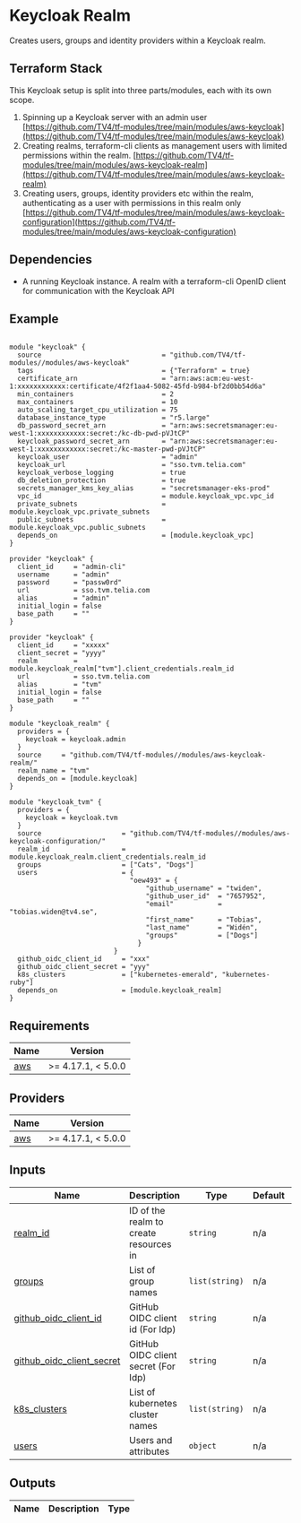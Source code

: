 # Keycloak Realm
Creates users, groups and identity providers within a Keycloak realm.

## Terraform Stack

This Keycloak setup is split into three parts/modules, each with its own scope.

1. Spinning up a Keycloak server with an admin user [https://github.com/TV4/tf-modules/tree/main/modules/aws-keycloak](https://github.com/TV4/tf-modules/tree/main/modules/aws-keycloak)
2. Creating realms, terraform-cli clients as management users with limited permissions within the realm. [https://github.com/TV4/tf-modules/tree/main/modules/aws-keycloak-realm](https://github.com/TV4/tf-modules/tree/main/modules/aws-keycloak-realm)
3. Creating users, groups, identity providers etc within the realm, authenticating as a user with permissions in this realm only [https://github.com/TV4/tf-modules/tree/main/modules/aws-keycloak-configuration](https://github.com/TV4/tf-modules/tree/main/modules/aws-keycloak-configuration)

## Dependencies

* A running Keycloak instance. A realm with a terraform-cli OpenID client for communication with the Keycloak API

## Example

```

module "keycloak" {
  source                              = "github.com/TV4/tf-modules//modules/aws-keycloak"
  tags                                = {"Terraform" = true}
  certificate_arn                     = "arn:aws:acm:eu-west-1:xxxxxxxxxxxx:certificate/4f2f1aa4-5082-45fd-b984-bf2d0bb54d6a"
  min_containers                      = 2
  max_containers                      = 10
  auto_scaling_target_cpu_utilization = 75
  database_instance_type              = "r5.large"
  db_password_secret_arn              = "arn:aws:secretsmanager:eu-west-1:xxxxxxxxxxxx:secret:/kc-db-pwd-pVJtCP"
  keycloak_password_secret_arn        = "arn:aws:secretsmanager:eu-west-1:xxxxxxxxxxxx:secret:/kc-master-pwd-pVJtCP"
  keycloak_user                       = "admin"
  keycloak_url                        = "sso.tvm.telia.com"
  keycloak_verbose_logging            = true
  db_deletion_protection              = true
  secrets_manager_kms_key_alias       = "secretsmanager-eks-prod"
  vpc_id                              = module.keycloak_vpc.vpc_id
  private_subnets                     = module.keycloak_vpc.private_subnets
  public_subnets                      = module.keycloak_vpc.public_subnets
  depends_on                          = [module.keycloak_vpc]
}

provider "keycloak" {
  client_id     = "admin-cli"
  username      = "admin"
  password      = "passw0rd"
  url           = sso.tvm.telia.com
  alias         = "admin"
  initial_login = false
  base_path     = ""
}

provider "keycloak" {
  client_id     = "xxxxx"
  client_secret = "yyyy"
  realm         = module.keycloak_realm["tvm"].client_credentials.realm_id
  url           = sso.tvm.telia.com
  alias         = "tvm"
  initial_login = false
  base_path     = ""
}

module "keycloak_realm" {
  providers = {
    keycloak = keycloak.admin
  }
  source     = "github.com/TV4/tf-modules//modules/aws-keycloak-realm/"
  realm_name = "tvm"
  depends_on = [module.keycloak]
}

module "keycloak_tvm" {
  providers = {
    keycloak = keycloak.tvm
  }
  source                    = "github.com/TV4/tf-modules//modules/aws-keycloak-configuration/"
  realm_id                  = module.keycloak_realm.client_credentials.realm_id
  groups                    = ["Cats", "Dogs"]
  users                     = {
                              "oew493" = {
                                  "github_username" = "twiden",
                                  "github_user_id"  = "7657952",
                                  "email"           = "tobias.widen@tv4.se",
                                  "first_name"      = "Tobias",
                                  "last_name"       = "Widén",
                                  "groups"          = ["Dogs"]
                                }
                          }
  github_oidc_client_id     = "xxx"
  github_oidc_client_secret = "yyy"
  k8s_clusters              = ["kubernetes-emerald", "kubernetes-ruby"]
  depends_on                = [module.keycloak_realm]
}
```

<!-- BEGIN_TF_DOCS -->
## Requirements

| Name | Version |
|------|---------|
| <a name="requirement_aws"></a> [aws](#requirement\_aws) | >= 4.17.1, < 5.0.0 |

## Providers

| Name | Version |
|------|---------|
| <a name="provider_aws"></a> [aws](#provider\_aws) | >= 4.17.1, < 5.0.0 |

## Inputs

| Name | Description | Type | Default | Required |
|------|-------------|------|---------|:--------:|
| <a name="realm\_id"></a> [realm_id](#input\_realm\_id) | ID of the realm to create resources in | `string` | n/a |
| <a name="groups"></a> [groups](#input\_groups) | List of group names | `list(string)` | n/a |
| <a name="github\_oidc\_client\_id"></a> [github\_oidc\_client_id](#input\_github\_oidc\_client\_id) | GitHub OIDC client id (For Idp) | `string` | n/a |
| <a name="github\_oidc\_client\_secret"></a> [github\_oidc\_client\_secret](#input\_github\_oidc\_client\_secret) | GitHub OIDC client secret (For Idp) | `string` | n/a |
| <a name="k8s\_clusters"></a> [k8s\_clusters](#input\_k8s\_clusters) | List of kubernetes cluster names | `list(string)` | n/a |
| <a name="users"></a> [users](#input\_users) | Users and attributes | `object` | n/a |

## Outputs

| Name | Description | Type |
|------|-------------|------|

<!-- END_TF_DOCS -->